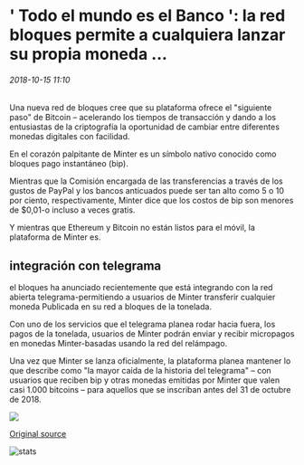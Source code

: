 # ' Todo el mundo es el Banco ': la red bloques permite a cualquiera lanzar su propia moneda ...

###### 2018-10-15 11:10

Una nueva red de bloques cree que su plataforma ofrece el "siguiente paso" de Bitcoin – acelerando los tiempos de transacción y dando a los entusiastas de la criptografía la oportunidad de cambiar entre diferentes monedas digitales con facilidad.

En el corazón palpitante de Minter es un símbolo nativo conocido como bloques pago instantáneo (bip).

Mientras que la Comisión encargada de las transferencias a través de los gustos de PayPal y los bancos anticuados puede ser tan alto como 5 o 10 por ciento, respectivamente, Minter dice que los costos de bip son menores de $0,01-o incluso a veces gratis.

Y mientras que Ethereum y Bitcoin no están listos para el móvil, la plataforma de Minter es.

##

## integración con telegrama

el bloques ha anunciado recientemente que está integrando con la red abierta telegrama-permitiendo a usuarios de Minter transferir cualquier moneda Publicada en su red a bloques de la tonelada.

Con uno de los servicios que el telegrama planea rodar hacia fuera, los pagos de la tonelada, usuarios de Minter podrán enviar y recibir micropagos en monedas Minter-basadas usando la red del relámpago.

Una vez que Minter se lanza oficialmente, la plataforma planea mantener lo que describe como "la mayor caída de la historia del telegrama" – con usuarios que reciben bip y otras monedas emitidas por Minter que valen casi 1.000 bitcoins – para aquellos que se inscriban antes del 31 de octubre de 2018.

![](https://s3.cointelegraph.com/storage/uploads/view/26d161d92085d7a21a01138eacce61bd.jpg)

[Original source](https://cointelegraph.com/news/everyone-is-the-bank-blockchain-network-allows-anyone-to-launch-their-own-coin)

![stats](https://c.statcounter.com/11760860/0/a89fa40b/1/ "stats")